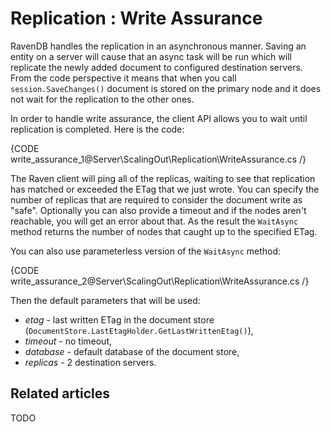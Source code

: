 # Replication : Write Assurance

RavenDB handles the replication in an asynchronous manner. Saving an entity on a server will cause that an async task will be run which will replicate the newly added document to configured destination servers.
From the code perspective it means that when you call `session.SaveChanges()` document is stored on the primary node and it does not wait for the replication to the other ones.

In order to handle write assurance, the client API allows you to wait until replication is completed. Here is the code:

{CODE write_assurance_1@Server\ScalingOut\Replication\WriteAssurance.cs /}

The Raven client will ping all of the replicas, waiting to see that replication has matched or exceeded the ETag that we just wrote. 
You can specify the number of replicas that are required to consider the document write as "safe". Optionally you can also provide a timeout and if the nodes aren't reachable, 
you will get an error about that. As the result the `WaitAsync` method returns the number of nodes that caught up to the specified ETag.

You can also use parameterless version of the `WaitAsync` method:

{CODE write_assurance_2@Server\ScalingOut\Replication\WriteAssurance.cs /}

Then the default parameters that will be used:

* *etag* - last written ETag in the document store (`DocumentStore.LastEtagHolder.GetLastWrittenEtag()`),
* *timeout* - no timeout,
* *database* - default database of the document store,
* *replicas* - 2 destination servers.

## Related articles

TODO